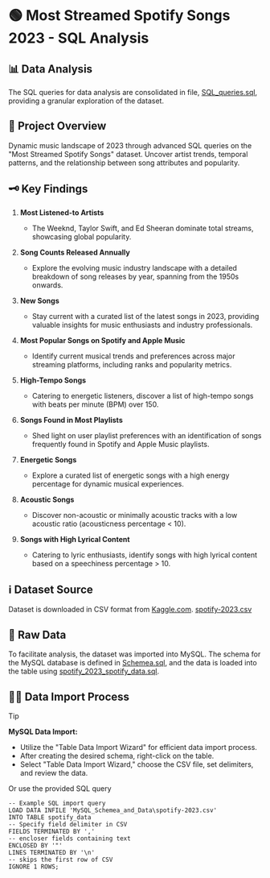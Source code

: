 # **🟢 Most Streamed Spotify Songs 2023 - SQL Analysis**

## 📊 Data Analysis
The SQL queries for data analysis are consolidated in file, [SQL_queries.sql](SQL_queries.sql), providing a granular exploration of the dataset.

## 📝 Project Overview
Dynamic music landscape of 2023 through advanced SQL queries on the "Most Streamed Spotify Songs" dataset. Uncover artist trends, temporal patterns, and the relationship between song attributes and popularity.

## 🗝️ Key Findings
1. **Most Listened-to Artists**
   - The Weeknd, Taylor Swift, and Ed Sheeran dominate total streams, showcasing global popularity.

2. **Song Counts Released Annually**
   - Explore the evolving music industry landscape with a detailed breakdown of song releases by year, spanning from the 1950s onwards.

3. **New Songs**
   - Stay current with a curated list of the latest songs in 2023, providing valuable insights for music enthusiasts and industry professionals.

4. **Most Popular Songs on Spotify and Apple Music**
   - Identify current musical trends and preferences across major streaming platforms, including ranks and popularity metrics.

5. **High-Tempo Songs**
   - Catering to energetic listeners, discover a list of high-tempo songs with beats per minute (BPM) over 150.

6. **Songs Found in Most Playlists**
   - Shed light on user playlist preferences with an identification of songs frequently found in Spotify and Apple Music playlists.

7. **Energetic Songs**
   - Explore a curated list of energetic songs with a high energy percentage for dynamic musical experiences.

8. **Acoustic Songs**
   - Discover non-acoustic or minimally acoustic tracks with a low acoustic ratio (acousticness percentage < 10).

9. **Songs with High Lyrical Content**
   - Catering to lyric enthusiasts, identify songs with high lyrical content based on a speechiness percentage > 10.

## ℹ️ Dataset Source
Dataset is downloaded in CSV format from [Kaggle.com](https://www.kaggle.com/). [spotify-2023.csv](MySQL_Schemea_and_Data/spotify-2023.csv)

## 💾 Raw Data
To facilitate analysis, the dataset was imported into MySQL. The schema for the MySQL database is defined in [Schemea.sql](MySQL_Schemea_and_Data/Schemea.sql), and the data is loaded into the table using [spotify_2023_spotify_data.sql](MySQL_Schemea_and_Data/spotify_2023_spotify_data.sql).

## 👨‍💻 Data Import Process
> [!TIP]
> **MySQL Data Import:**
>   - Utilize the "Table Data Import Wizard" for efficient data import process.
>   - After creating the desired schema, right-click on the table.
>   - Select "Table Data Import Wizard," choose the CSV file, set delimiters, and review the data.

 Or use the provided SQL query

```
-- Example SQL import query
LOAD DATA INFILE 'MySQL_Schemea_and_Data\spotify-2023.csv'
INTO TABLE spotify_data
-- Specify field delimiter in CSV
FIELDS TERMINATED BY ','
-- encloser fields containing text
ENCLOSED BY '"'
LINES TERMINATED BY '\n'
-- skips the first row of CSV
IGNORE 1 ROWS;

```

